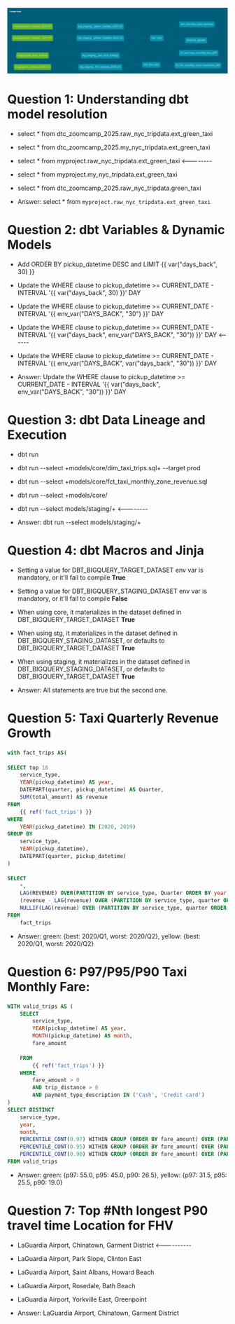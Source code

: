 ![alt text](image.png)
# Question 1: Understanding dbt model resolution
- select * from dtc_zoomcamp_2025.raw_nyc_tripdata.ext_green_taxi 
- select * from dtc_zoomcamp_2025.my_nyc_tripdata.ext_green_taxi
- select * from myproject.raw_nyc_tripdata.ext_green_taxi <--------
- select * from myproject.my_nyc_tripdata.ext_green_taxi
- select * from dtc_zoomcamp_2025.raw_nyc_tripdata.green_taxi

- Answer: select * from `myproject.raw_nyc_tripdata.ext_green_taxi`

# Question 2: dbt Variables & Dynamic Models

- Add ORDER BY pickup_datetime DESC and LIMIT {{ var("days_back", 30) }}
- Update the WHERE clause to pickup_datetime >= CURRENT_DATE - INTERVAL '{{ var("days_back", 30) }}' DAY
- Update the WHERE clause to pickup_datetime >= CURRENT_DATE - INTERVAL '{{ env_var("DAYS_BACK", "30") }}' DAY
- Update the WHERE clause to pickup_datetime >= CURRENT_DATE - INTERVAL '{{ var("days_back", env_var("DAYS_BACK", "30")) }}' DAY <------
- Update the WHERE clause to pickup_datetime >= CURRENT_DATE - INTERVAL '{{ env_var("DAYS_BACK", var("days_back", "30")) }}' DAY

- Answer: Update the WHERE clause to pickup_datetime >= CURRENT_DATE - INTERVAL '{{ var("days_back", env_var("DAYS_BACK", "30")) }}' DAY

# Question 3: dbt Data Lineage and Execution
- dbt run
- dbt run --select +models/core/dim_taxi_trips.sql+ --target prod
- dbt run --select +models/core/fct_taxi_monthly_zone_revenue.sql
- dbt run --select +models/core/
- dbt run --select models/staging/+ <--------

- Answer: dbt run --select models/staging/+

# Question 4: dbt Macros and Jinja
- Setting a value for DBT_BIGQUERY_TARGET_DATASET env var is mandatory, or it'll fail to compile **True**
- Setting a value for DBT_BIGQUERY_STAGING_DATASET env var is mandatory, or it'll fail to compile **False**  
- When using core, it materializes in the dataset defined in DBT_BIGQUERY_TARGET_DATASET **True**
- When using stg, it materializes in the dataset defined in DBT_BIGQUERY_STAGING_DATASET, or defaults to DBT_BIGQUERY_TARGET_DATASET **True**
- When using staging, it materializes in the dataset defined in DBT_BIGQUERY_STAGING_DATASET, or defaults to DBT_BIGQUERY_TARGET_DATASET **True**

- Answer: All statements are true but the second one.

# Question 5: Taxi Quarterly Revenue Growth

```sql
with fact_trips AS(

SELECT top 10
    service_type,
    YEAR(pickup_datetime) AS year,
    DATEPART(quarter, pickup_datetime) AS Quarter,
    SUM(total_amount) AS revenue
FROM 
    {{ ref('fact_trips') }}
WHERE 
    YEAR(pickup_datetime) IN (2020, 2019)
GROUP BY 
    service_type,
    YEAR(pickup_datetime),
    DATEPART(quarter, pickup_datetime)
)

SELECT 
    *, 
    LAG(REVENUE) OVER(PARTITION BY service_type, Quarter ORDER BY year) AS LAG_total_revenue,
    (revenue - LAG(revenue) OVER (PARTITION BY service_type, quarter ORDER BY year)) / 
    NULLIF(LAG(revenue) OVER (PARTITION BY service_type, quarter ORDER BY year), 0) AS yoy_growth
FROM 
    fact_trips
```
- Answer:  green: {best: 2020/Q1, worst: 2020/Q2}, yellow: {best: 2020/Q1, worst: 2020/Q2}

# Question 6: P97/P95/P90 Taxi Monthly Fare:
```sql
WITH valid_trips AS (
    SELECT
        service_type,
        YEAR(pickup_datetime) AS year,
        MONTH(pickup_datetime) AS month,
        fare_amount

    FROM    
        {{ ref('fact_trips') }}
    WHERE 
        fare_amount > 0
        AND trip_distance > 0
        AND payment_type_description IN ('Cash', 'Credit card')
)
SELECT DISTINCT
    service_type,
    year,
    month,
    PERCENTILE_CONT(0.97) WITHIN GROUP (ORDER BY fare_amount) OVER (PARTITION BY service_type, year, month) AS p97,
    PERCENTILE_CONT(0.95) WITHIN GROUP (ORDER BY fare_amount) OVER (PARTITION BY service_type, year, month) AS p95,
    PERCENTILE_CONT(0.90) WITHIN GROUP (ORDER BY fare_amount) OVER (PARTITION BY service_type, year, month) AS p90
FROM valid_trips
```
- Answer: green: {p97: 55.0, p95: 45.0, p90: 26.5}, yellow: {p97: 31.5, p95: 25.5, p90: 19.0}

# Question 7: Top #Nth longest P90 travel time Location for FHV
- LaGuardia Airport, Chinatown, Garment District <----------
- LaGuardia Airport, Park Slope, Clinton East
- LaGuardia Airport, Saint Albans, Howard Beach
- LaGuardia Airport, Rosedale, Bath Beach
- LaGuardia Airport, Yorkville East, Greenpoint

- Answer: LaGuardia Airport, Chinatown, Garment District